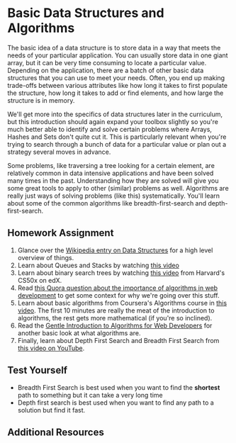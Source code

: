 # Basic Data Structures and Algorithms

The basic idea of a data structure is to store data in a way that meets the needs of your particular application.  You can usually store data in one giant array, but it can be very time consuming to locate a particular value.  Depending on the application, there are a batch of other basic data structures that you can use to meet your needs.  Often, you end up making trade-offs between various attributes like how long it takes to first populate the structure, how long it takes to add or find elements, and how large the structure is in memory.

We'll get more into the specifics of data structures later in the curriculum, but this introduction should again expand your toolbox slightly so you're much better able to identify and solve certain problems where Arrays, Hashes and Sets don't quite cut it.  This is particularly relevant when you're trying to search through a bunch of data for a particular value or plan out a strategy several moves in advance.

Some problems, like traversing a tree looking for a certain element, are relatively common in data intensive applications and have been solved many times in the past.  Understanding how they are solved will give you some great tools to apply to other (similar) problems as well.  Algorithms are really just ways of solving problems (like this) systematically.  You'll learn about some of the common algorithms like breadth-first-search and depth-first-search.


## Homework Assignment

1. Glance over the [Wikipedia entry on Data Structures](http://en.wikipedia.org/wiki/Data_structure) for a high level overview of things.
2. Learn about Queues and Stacks by watching [this video](https://www.youtube.com/watch?v=6QS_Cup1YoI)
2. Learn about binary search trees by watching [this video](http://cs50.tv/2012/fall/shorts/binary_search/binary_search-720p.mp4) from Harvard's CS50x on edX.
3. Read [this Quora question about the importance of algorithms in web development](http://www.quora.com/Algorithms/What-is-the-importance-of-algorithms-in-web-development) to get some context for why we're going over this stuff.
1. Learn about basic algorithms from Coursera's Algorithms course in [this video](http://www.youtube.com/watch?v=u2TwK3fED8A).  The first 10 minutes are really the meat of the introduction to algorithms, the rest gets more mathematical (if you're so inclined).  
2. Read the [Gentle Introduction to Algorithms for Web Developers](http://www.giocc.com/a-gentle-introduction-to-algorithms-for-web-developers.html) for another basic look at what algorithms are.
3. Finally, learn about Depth First Search and Breadth First Search from [this video on YouTube](http://www.youtube.com/watch?v=zLZhSSXAwxI).

## Test Yourself
* Breadth First Search is best used when you want to find the **shortest** path to something but it can take a very long time
* Depth first search is best used when you want to find any path to a solution but find it fast.

## Additional Resources

